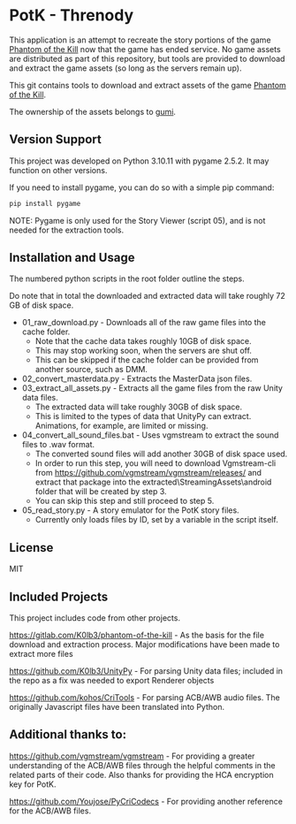 # PotK - Threnody
This application is an attempt to recreate the story portions of the game [Phantom of the Kill](https://dg-pk.fg-games.co.jp/) now that the game has ended service. No game assets are distributed as part of this repository, but tools are provided to download and extract the game assets (so long as the servers remain up).

This git contains tools to download and extract assets of the game [Phantom of the Kill](https://dg-pk.fg-games.co.jp/).

The ownership of the assets belongs to [gumi](https://gu3.co.jp).

## Version Support
This project was developed on Python 3.10.11 with pygame 2.5.2. It may function on other versions.

If you need to install pygame, you can do so with a simple pip command:
```cmd
pip install pygame
```
NOTE: Pygame is only used for the Story Viewer (script 05), and is not needed for the extraction tools.

## Installation and Usage
The numbered python scripts in the root folder outline the steps.

Do note that in total the downloaded and extracted data will take roughly 72 GB of disk space.

- 01_raw_download.py - Downloads all of the raw game files into the cache folder.
  - Note that the cache data takes roughly 10GB of disk space.
  - This may stop working soon, when the servers are shut off.
  - This can be skipped if the cache folder can be provided from another source, such as DMM.
- 02_convert_masterdata.py - Extracts the MasterData json files.
- 03_extract_all_assets.py - Extracts all the game files from the raw Unity data files.
  - The extracted data will take roughly 30GB of disk space.
  - This is limited to the types of data that UnityPy can extract. Animations, for example, are limited or missing.
- 04_convert_all_sound_files.bat - Uses vgmstream to extract the sound files to .wav format.
  - The converted sound files will add another 30GB of disk space used.
  - In order to run this step, you will need to download Vgmstream-cli from https://github.com/vgmstream/vgmstream/releases/ and extract that package into the extracted\StreamingAssets\android folder that will be created by step 3.
  - You can skip this step and still proceed to step 5.
- 05_read_story.py - A story emulator for the PotK story files.
  - Currently only loads files by ID, set by a variable in the script itself.

## License
MIT

## Included Projects
This project includes code from other projects.

https://gitlab.com/K0lb3/phantom-of-the-kill - As the basis for the file download and extraction process. Major modifications have been made to extract more files

https://github.com/K0lb3/UnityPy - For parsing Unity data files; included in the repo as a fix was needed to export Renderer objects

https://github.com/kohos/CriTools - For parsing ACB/AWB audio files. The originally Javascript files have been translated into Python.

## Additional thanks to:
https://github.com/vgmstream/vgmstream - For providing a greater understanding of the ACB/AWB files through the helpful comments in the related parts of their code. Also thanks for providing the HCA encryption key for PotK.

https://github.com/Youjose/PyCriCodecs - For providing another reference for the ACB/AWB files.
